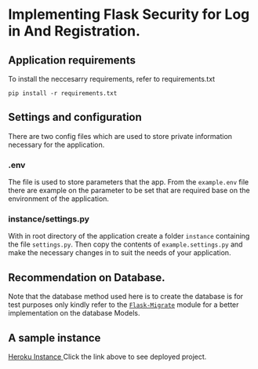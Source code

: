# Implementing Flask Security for Log in And Registration.

## Application requirements
To install the neccesarry requirements, refer to requirements.txt

```pip install -r requirements.txt ```

## Settings and configuration
There are two config files which are used to store private information necessary for the application. 

### .env
The file is used to store parameters that the app. From the ```example.env``` file there are example on the parameter to be set that are required base on the environment of the application. 

### instance/settings.py
With in root directory of the application create a folder ```instance``` containing the file ```settings.py```. 
Then copy the contents of ```example.settings.py``` and make the necessary changes in to suit the needs of your application. 

## Recommendation on Database.
Note that the database method used here is to create the database is for test purposes only kindly refer to the [``Flask-Migrate``](https://flask-migrate.readthedocs.io/en/latest/index.html ) module for a better implementation on the database Models. 

## A sample instance 

[ Heroku Instance ](https://quiet-lowlands-84688.herokuapp.com/login?next=%2F)
Click the link above to see deployed project. 
